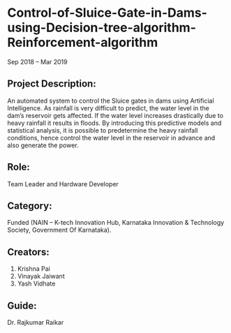 # Control-of-Sluice-Gate-in-Dams-using-Decision-tree-algorithm-Reinforcement-algorithm
Sep 2018 – Mar 2019

## Project Description:
An automated system to control the Sluice gates in dams using Artificial Intelligence. As rainfall is very difficult to predict, the water level in the dam’s reservoir gets affected. If the water level increases drastically due to heavy rainfall it results in floods. By introducing this predictive models and statistical analysis, it is possible to predetermine the heavy rainfall conditions, hence control the water level in the reservoir in advance and also generate the power.

## Role: 
Team Leader and Hardware Developer

## Category:   
Funded (NAIN – K-tech Innovation Hub, Karnataka Innovation & Technology Society, Government Of Karnataka).  

## Creators:
1. Krishna Pai
2. Vinayak Jaiwant  
3. Yash Vidhate

## Guide:
Dr. Rajkumar Raikar
